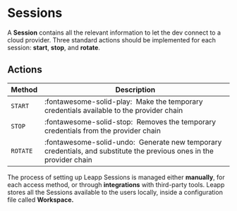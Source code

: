 # Sessions

A **Session** contains all the relevant information to let the dev connect to a cloud provider. Three standard actions should be implemented for each session: **start**, **stop**, and **rotate**.


## Actions

| Method      | Description                          |
| ----------- | ------------------------------------ |
| `START`     | :fontawesome-solid-play:    &nbsp;Make the temporary credentials available to the provider chain  |
| `STOP`      | :fontawesome-solid-stop:    &nbsp;Removes the temporary credentials from the provider chain |
| `ROTATE`    | :fontawesome-solid-undo:    &nbsp;Generate new temporary credentials, and substitute the previous ones in the provider chain |


The process of setting up Leapp Sessions is managed either **manually**, for each access method, or through **integrations** with third-party tools. Leapp stores all the Sessions available to the users locally, inside a configuration file called **Workspace.**
